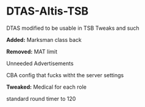 # DTAS-Altis-TSB
DTAS modified to be usable in TSB
Tweaks and such


**Added:**
Marksman class back

**Removed:**
MAT limit

Unneeded Advertisements

CBA config that fucks witht the server settings

**Tweaked:**
Medical for each role

standard round timer to 120
